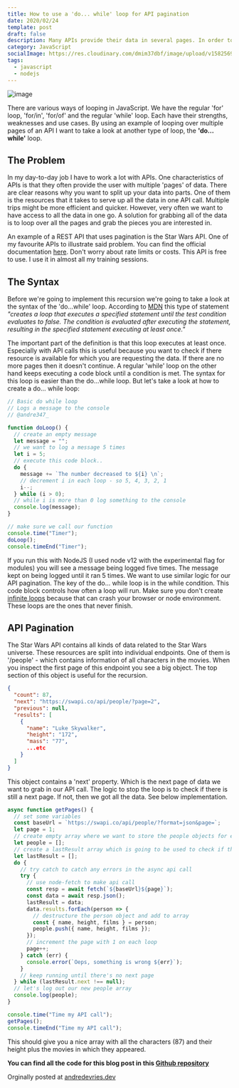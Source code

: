 ```yaml
---
title: How to use a 'do... while' loop for API pagination
date: 2020/02/24
template: post
draft: false
description: Many APIs provide their data in several pages. In order to grab all of the data of these pages you have to make multiple API requests in a loop. In JavaScript there are multiple ways of writing such a loop. In this blog I take a look at the 'do... while' loop.
category: JavaScript
socialImage: https://res.cloudinary.com/dmim37dbf/image/upload/v1582569379/do-while-blog/do-whileloop.png
tags:
  - javascript
  - nodejs
---
```


![image](https://res.cloudinary.com/dmim37dbf/image/upload/v1582569379/do-while-blog/do-whileloop.png)

There are various ways of looping in JavaScript. We have the regular 'for' loop, 'for/in', 'for/of' and the regular 'while' loop. Each have their strengths, weaknesses and use cases. By using an example of looping over multiple pages of an API I want to take a look at another type of loop, the **'do... while'** loop.

## The Problem

In my day-to-day job I have to work a lot with APIs. One characteristics of APIs is that they often provide the user with multiple 'pages' of data. There are clear reasons why you want to split up your data into parts. One of them is the resources that it takes to serve up all the data in one API call. Multiple trips might be more efficient and quicker. However, very often we want to have access to all the data in one go. A solution for grabbing all of the data is to loop over all the pages and grab the pieces you are interested in.

An example of a REST API that uses pagination is the Star Wars API. One of my favourite APIs to illustrate said problem. You can find the official documentation [here](https://swapi.co/). Don't worry about rate limits or costs. This API is free to use. I use it in almost all my training sessions.

## The Syntax

Before we're going to implement this recursion we're going to take a look at the syntax of the 'do...while' loop. According to [MDN](https://developer.mozilla.org/en-US/docs/Web/JavaScript/Reference/Statements/do...while) this type of statement _"creates a loop that executes a specified statement until the test condition evaluates to false. The condition is evaluated after executing the statement, resulting in the specified statement executing at least once."_

The important part of the definition is that this loop executes at least once. Especially with API calls this is useful because you want to check if there resource is available for which you are requesting the data. If there are no more pages then it doesn't continue. A regular 'while' loop on the other hand keeps executing a code block until a condition is met. The syntax for this loop is easier than the do...while loop. But let's take a look at how to create a do... while loop:

```js
// Basic do while loop
// Logs a message to the console
// @andre347_

function doLoop() {
  // create an empty message
  let message = "";
  // we want to log a message 5 times
  let i = 5;
  // execute this code block..
  do {
    message += `The number decreased to ${i} \n`;
    // decrement i in each loop - so 5, 4, 3, 2, 1
    i--;
  } while (i > 0);
  // while i is more than 0 log something to the console
  console.log(message);
}

// make sure we call our function
console.time("Timer");
doLoop();
console.timeEnd("Timer");
```

If you run this with NodeJS (I used node v12 with the experimental flag for modules) you will see a message being logged five times. The message kept on being logged until it ran 5 times. We want to use similar logic for our API pagination. The key of the do... while loop is in the while condition. This code block controls how often a loop will run. Make sure you don't create [infinite loops](https://www.dummies.com/web-design-development/avoid-infinite-loops-javascript/) because that can crash your browser or node environment. These loops are the ones that never finish.

## API Pagination

The Star Wars API contains all kinds of data related to the Star Wars universe. These resources are split into individual endpoints. One of them is '/people' - which contains information of all characters in the movies. When you inspect the first page of this endpoint you see a big object. The top section of this object is useful for the recursion.

```json
{
  "count": 87,
  "next": "https://swapi.co/api/people/?page=2",
  "previous": null,
  "results": [
    {
      "name": "Luke Skywalker",
      "height": "172",
      "mass": "77",
      ...etc
    }
  ]
}
```

This object contains a 'next' property. Which is the next page of data we want to grab in our API call. The logic to stop the loop is to check if there is still a next page. If not, then we got all the data. See below implementation.

```js
async function getPages() {
  // set some variables
  const baseUrl = `https://swapi.co/api/people/?format=json&page=`;
  let page = 1;
  // create empty array where we want to store the people objects for each loop
  let people = [];
  // create a lastResult array which is going to be used to check if there is a next page
  let lastResult = [];
  do {
    // try catch to catch any errors in the async api call
    try {
      // use node-fetch to make api call
      const resp = await fetch(`${baseUrl}${page}`);
      const data = await resp.json();
      lastResult = data;
      data.results.forEach(person => {
        // destructure the person object and add to array
        const { name, height, films } = person;
        people.push({ name, height, films });
      });
      // increment the page with 1 on each loop
      page++;
    } catch (err) {
      console.error(`Oeps, something is wrong ${err}`);
    }
    // keep running until there's no next page
  } while (lastResult.next !== null);
  // let's log out our new people array
  console.log(people);
}

console.time("Time my API call");
getPages();
console.timeEnd("Time my API call");
```

This should give you a nice array with all the characters (87) and their height plus the movies in which they appeared.

**You can find all the code for this blog post in this [Github repository](https://github.com/andre347/do-while-loop-api)**

Orginally posted at [andredevries.dev](https://andredevries.dev/posts/do-while-api-nodejs/)
